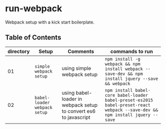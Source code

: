 # run-webpack
Webpack setup with a kick start boilerplate.


## Table of Contents
|directory|Setup|Comments|commands to run|
|------|-------------------------|-------------------------|---------------------------|
|01|```simple webpack setup```|using simple webpack setup|```npm install -g webpack && npm install webpack --save-dev && npm install jquery --save  && webpack```|
|02|```babel-loader webpack setup```|using babel-loader in webpack setup to convert es6 to javascript|```npm install babel-core babel-loader babel-preset-es2015 babel-preset-react webpack --save-dev && npm install jquery --save```|